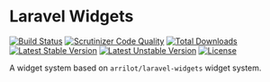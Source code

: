 # Laravel Widgets

[![Build Status](https://travis-ci.org/benrowe/laravel-widgets.svg?branch=master&format=flat-square)](https://travis-ci.org/benrowe/laravel-widgets)
[![Scrutinizer Code Quality](https://scrutinizer-ci.com/g/benrowe/laravel-widgets/badges/quality-score.png?b=master&format=flat-square)](https://scrutinizer-ci.com/g/benrowe/laravel-widgets/?branch=master)
[![Total Downloads](https://poser.pugx.org/benrowe/laravel-widgets/d/total.svg?format=flat-square)](https://packagist.org/packages/benrowe/laravel-widgets)
[![Latest Stable Version](https://poser.pugx.org/benrowe/laravel-widgets/v/stable.svg?format=flat-square)](https://packagist.org/packages/benrowe/laravel-widgets)
[![Latest Unstable Version](https://poser.pugx.org/benrowe/laravel-widgets/v/unstable.svg?format=flat-square)](https://packagist.org/packages/benrowe/laravel-widgets)
[![License](https://poser.pugx.org/benrowe/laravel-widgets/license.svg?format=flat-square)](https://packagist.org/packages/benrowe/laravel-widgets)

A widget system based on `arrilot/laravel-widgets` widget system.
